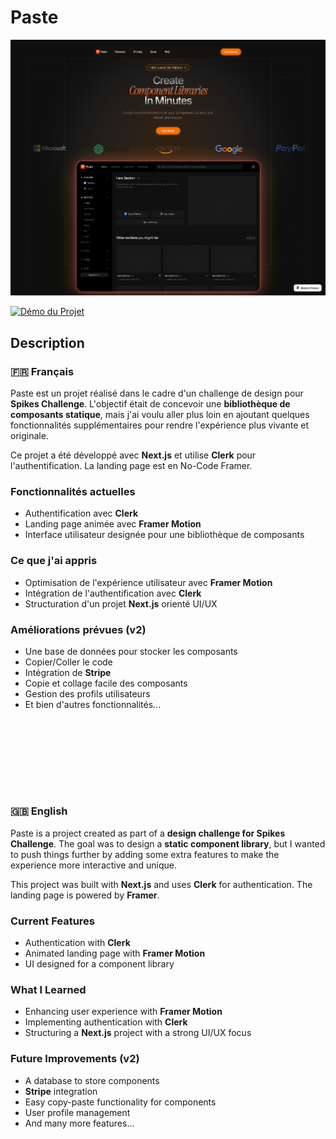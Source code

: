 
# Paste

![Capture d'écran du projet](screen)

[![Démo du Projet]()](https://mighty-travel-887542.framer.app/)

## Description

### 🇫🇷 Français
Paste est un projet réalisé dans le cadre d'un challenge de design pour **Spikes Challenge**. L'objectif était de concevoir une **bibliothèque de composants statique**, mais j'ai voulu aller plus loin en ajoutant quelques fonctionnalités supplémentaires pour rendre l'expérience plus vivante et originale.

Ce projet a été développé avec **Next.js** et utilise **Clerk** pour l'authentification. La landing page est en No-Code Framer.

### Fonctionnalités actuelles
- Authentification avec **Clerk**
- Landing page animée avec **Framer Motion**
- Interface utilisateur designée pour une bibliothèque de composants

### Ce que j'ai appris
- Optimisation de l'expérience utilisateur avec **Framer Motion**
- Intégration de l'authentification avec **Clerk**
- Structuration d'un projet **Next.js** orienté UI/UX

### Améliorations prévues (v2)
- Une base de données pour stocker les composants
- Copier/Coller le code
- Intégration de **Stripe**
- Copie et collage facile des composants
- Gestion des profils utilisateurs
- Et bien d'autres fonctionnalités...

</br></br></br></br>
---

### 🇬🇧 English
Paste is a project created as part of a **design challenge for Spikes Challenge**. The goal was to design a **static component library**, but I wanted to push things further by adding some extra features to make the experience more interactive and unique.

This project was built with **Next.js** and uses **Clerk** for authentication. The landing page is powered by **Framer**.

### Current Features
- Authentication with **Clerk**
- Animated landing page with **Framer Motion**
- UI designed for a component library

### What I Learned
- Enhancing user experience with **Framer Motion**
- Implementing authentication with **Clerk**
- Structuring a **Next.js** project with a strong UI/UX focus

### Future Improvements (v2)
- A database to store components
- **Stripe** integration
- Easy copy-paste functionality for components
- User profile management
- And many more features...
